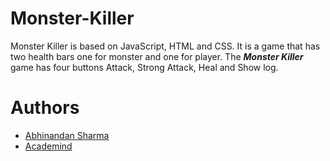 # Monster-Killer
Monster Killer is based on JavaScript, HTML and CSS. It is a game that has two health bars one for monster and one for player. The ***Monster Killer*** game has four buttons Attack, Strong Attack, Heal and Show log.

# Authors
- [Abhinandan Sharma](https://github.com/abhi16de)
- [Academind](https://academind.com/)
